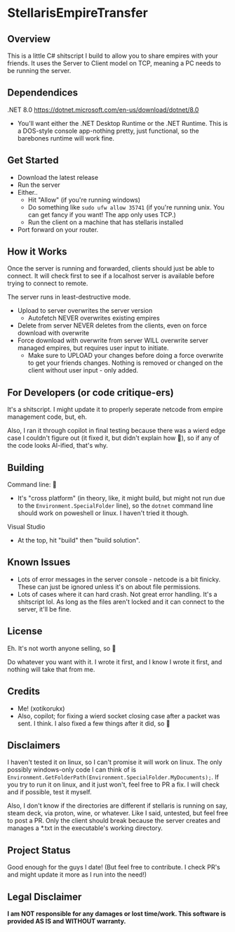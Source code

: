 # StellarisEmpireTransfer
## Overview
This is a little C# shitscript I build to allow you to share empires with your friends. It uses the Server to Client model on TCP, meaning a PC needs to be running the server.

## Dependendices
.NET 8.0 https://dotnet.microsoft.com/en-us/download/dotnet/8.0
- You'll want either the .NET Desktop Runtime or the .NET Runtime. This is a DOS-style console app-nothing pretty, just functional, so the barebones runtime will work fine.

## Get Started
- Download the latest release
- Run the server
- Either..
  - Hit "Allow" (if you're running windows)
  - Do something like `sudo ufw allow 35741` (if you're running unix. You can get fancy if you want! The app only uses TCP.)
  - Run the client on a machine that has stellaris installed
- Port forward on your router.
 
## How it Works
Once the server is running and forwarded, clients should just be able to connect. It will check first to see if a localhost server is available before trying to connect to remote.

The server runs in least-destructive mode.
- Upload to server overwrites the server version
  - Autofetch NEVER overwrites existing empires
- Delete from server NEVER deletes from the clients, even on force download with overwrite
- Force download with overwrite from server WILL overwrite server managed empires, but requires user input to initiate.
  - Make sure to UPLOAD your changes before doing a force overwrite to get your friends changes. Nothing is removed or changed on the client without user input - only added.

## For Developers (or code critique-ers)
It's a shitscript. I might update it to properly seperate netcode from empire management code, but, eh.

Also, I ran it through copilot in final testing because there was a wierd edge case I couldn't figure out (it fixed it, but didn't explain how 🤦), so if any of the code looks AI-ified, that's why.

## Building
Command line: 🤷
- It's "cross platform" (in theory, like, it might build, but might not run due to the `Environment.SpecialFolder` line), so the `dotnet` command line should work on poweshell or linux. I haven't tried it though.

Visual Studio
- At the top, hit "build" then "build solution".

## Known Issues
- Lots of error messages in the server console - netcode is a bit finicky. These can just be ignored unless it's on about file permissions.
- Lots of cases where it can hard crash. Not great error handling. It's a shitscript lol. As long as the files aren't locked and it can connect to the server, it'll be fine.

## License
Eh. It's not worth anyone selling, so :shrug:

Do whatever you want with it. I wrote it first, and I know I wrote it first, and nothing will take that from me.

## Credits
- Me! (xotikorukx)
- Also, copilot; for fixing a wierd socket closing case after a packet was sent. I think. I also fixed a few things after it did, so 🤷

## Disclaimers
I haven't tested it on linux, so I can't promise it will work on linux. The only possibly windows-only code I can think of is `Environment.GetFolderPath(Environment.SpecialFolder.MyDocuments);`. If you try to run it on linux, and it just won't, feel free to PR a fix. I will check and if possible, test it myself.

Also, I don't know if the directories are different if stellaris is running on say, steam deck, via proton, wine, or whatever. Like I said, untested, but feel free to post a PR. Only the client should break because the server creates and manages a *.txt in the executable's working directory.

## Project Status
Good enough for the guys I date! (But feel free to contribute. I check PR's and might update it more as I run into the need!)

## Legal Disclaimer
**I am NOT responsible for any damages or lost time/work. This software is provided AS IS and WITHOUT warranty.**
